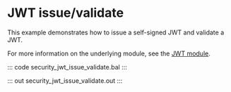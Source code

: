 # JWT issue/validate

This example demonstrates how to issue a self-signed JWT and
validate a JWT.

For more information on the underlying module,
see the [JWT module](https://docs.central.ballerina.io/ballerina/jwt/latest/).

::: code security_jwt_issue_validate.bal :::

::: out security_jwt_issue_validate.out :::